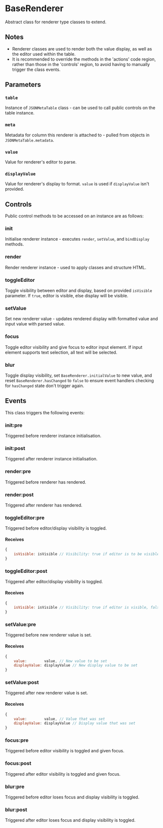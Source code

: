 BaseRenderer
============
Abstract class for renderer type classes to extend.

Notes
-----
  - Renderer classes are used to render both the value display, as well as the editor used within the table.
  - It is recommended to override the methods in the 'actions' code region, rather than those
    in the 'controls' region, to avoid having to manually trigger the class events.

Parameters
----------
### `table`
Instance of `JSONMetaTable` class - can be used to call public controls on the table instance.

### `meta`
Metadata for column this renderer is attached to - pulled from objects in `JSONMetaTable.metadata`.

### `value`
Value for renderer's editor to parse.

### `displayValue`
Value for renderer's display to format. `value` is used if `displayValue` isn't provided.

Controls
--------
Public control methods to be accessed on an instance are as follows:

### init
Initialise renderer instance - executes `render`, `setValue`, and `bindDisplay` methods.

### render
Render renderer instance - used to apply classes and structure HTML.

### toggleEditor
Toggle visibility between editor and display, based on provided `isVisible` parameter.
If `true`, editor is visible, else display will be visible.

### setValue
Set new renderer value - updates rendered display with formatted value and input value with parsed value.

### focus
Toggle editor visibility and give focus to editor input element.
If input element supports text selection, all text will be selected.

### blur
Toggle display visibility, set `BaseRenderer.initialValue` to new value, and reset `BaseRenderer.hasChanged`
to `false` to ensure event handlers checking for `hasChanged` state don't trigger again.

Events
------
This class triggers the following events:

### init:pre
Triggered before renderer instance initialisation.

### init:post
Triggered after renderer instance initialisation.

### render:pre
Triggered before renderer has rendered.

### render:post
Triggered after renderer has rendered.

### toggleEditor:pre
Triggered before editor/display visibility is toggled.
#### Receives
```javascript
{
    isVisible: isVisible // Visibility: true if editor is to be visible, false if display
}
```

### toggleEditor:post
Triggered after editor/display visibility is toggled.
#### Receives
```javascript
{
    isVisible: isVisible // Visibility: true if editor is visible, false if display
}
```

### setValue:pre
Triggered before new renderer value is set.
#### Receives
```javascript
{
    value:        value, // New value to be set
    displayValue: displayValue // New display value to be set
}
```

### setValue:post
Triggered after new renderer value is set.
#### Receives
```javascript
{
    value:        value, // Value that was set
    displayValue: displayValue // Display value that was set
}
```

### focus:pre
Triggered before editor visibility is toggled and given focus.

### focus:post
Triggered after editor visibility is toggled and given focus.

### blur:pre
Triggered before editor loses focus and display visibility is toggled.

### blur:post
Triggered after editor loses focus and display visibility is toggled.